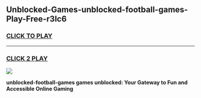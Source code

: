 
## Unblocked-Games-unblocked-football-games-Play-Free-r3lc6
<h3>
<a href="https://premium76.site?title=unblocked-football-games&ref=10A">CLICK TO PLAY</a></h3>
<hr>

<h3>
<a href="https://premium76.site?title=unblocked-football-games&ref=10A">CLICK 2 PLAY</a>
  
</h3>

<a href="https://premium76.site?title=unblocked-football-games&ref=10A"><img src="https://clearcache.store/games.png"></a>


**unblocked-football-games games unblocked: Your Gateway to Fun and Accessible Online Gaming**

